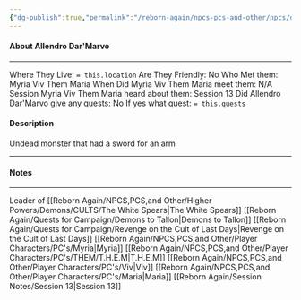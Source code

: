 ```yaml
---
{"dg-publish":true,"permalink":"/reborn-again/npcs-pcs-and-other/npcs/dead/allendro-dar-marvo/"}
---
```



#### About Allendro Dar'Marvo
---
Where They Live: `= this.location`
Are They Friendly: No
Who Met them: Myria Viv Them Maria
When Did Myria Viv Them Maria meet them: N/A
Session Myria Viv Them Maria heard about them: Session 13
Did Allendro Dar'Marvo give any quests: No
	If yes what quest: `= this.quests`


#### Description
Undead monster that had a sword for an arm

---

#### Notes
---
Leader of [[Reborn Again/NPCS,PCS,and Other/Higher Powers/Demons/CULTS/The White Spears\|The White Spears]] 
[[Reborn Again/Quests for Campaign/Demons to Tallon\|Demons to Tallon]]
[[Reborn Again/Quests for Campaign/Revenge on the Cult of Last Days\|Revenge on the Cult of Last Days]]
[[Reborn Again/NPCS,PCS,and Other/Player Characters/PC's/Myria\|Myria]]
[[Reborn Again/NPCS,PCS,and Other/Player Characters/PC's/THEM/T.H.E.M\|T.H.E.M]]
[[Reborn Again/NPCS,PCS,and Other/Player Characters/PC's/Viv\|Viv]]
[[Reborn Again/NPCS,PCS,and Other/Player Characters/PC's/Maria\|Maria]]
[[Reborn Again/Session Notes/Session 13\|Session 13]]


